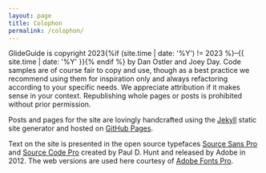 ```yaml
---
layout: page
title: Colophon
permalink: /colophon/
---
```


GlideGuide is copyright 2023{%if (site.time | date: '%Y') != 2023 %}–{{ site.time | date: '%Y' }}{% endif %} by Dan Ostler and Joey Day. Code samples are of course fair to copy and use, though as a best practice we recommend using them for inspiration only and always refactoring according to your specific needs. We appreciate attribution if it makes sense in your context. Republishing whole pages or posts is prohibited without prior permission.

Posts and pages for the site are lovingly handcrafted using the [Jekyll](https://jekyllrb.com/) static site generator and hosted on [GitHub Pages](https://pages.github.com/).

Text on the site is presented in the open source typefaces [Source Sans Pro](https://en.wikipedia.org/wiki/Source_Sans) and [Source Code Pro](https://en.wikipedia.org/wiki/Source_Code_Pro) created by Paul D. Hunt and released by Adobe in 2012. The web versions are used here courtesy of [Adobe Fonts Pro](https://fonts.adobe.com/).